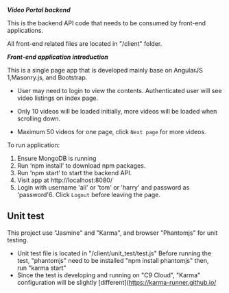 ***Video Portal backend***


This is the backend API code that needs to be consumed by front-end applications.

All front-end related files are located in "/client" folder.

***Front-end application introduction***


This is a single page app that is developed mainly base on AngularJS 1,Masonry.js, and Bootstrap. 

* User may need to login to view the contents. Authenticated user will see video listings on index page.  

* Only 10 videos will be loaded initially, more videos will be loaded when scrolling down. 
* Maximum 50 videos for one page, click ```Next page``` for more videos.

To run application:
1. Ensure MongoDB is running
2. Run ‘npm install’ to download npm packages. 
3. Run ‘npm start’ to start the backend API. 
4. Visit app at http://localhost:8080/ 
5. Login with username 'ali' or 'tom' or 'harry' and password as 'password'6. Click ```Logout``` before leaving the page.

## Unit test
This project use "Jasmine" and "Karma", and browser "Phantomjs" for unit testing.
* Unit test file is located in "/client/unit_test/test.js" Before running the test, "phantomjs" need to be installed "npm install phantomjs" then, run "karma start"
* Since the test is developing and running on "C9 Cloud", "Karma" configuration will be slightly [different](https://karma-runner.github.io/
